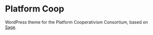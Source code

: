 # Platform Coop

WordPress theme for the Platform Cooperativism Consortium, based on [Sage](https://roots.io/sage/).
